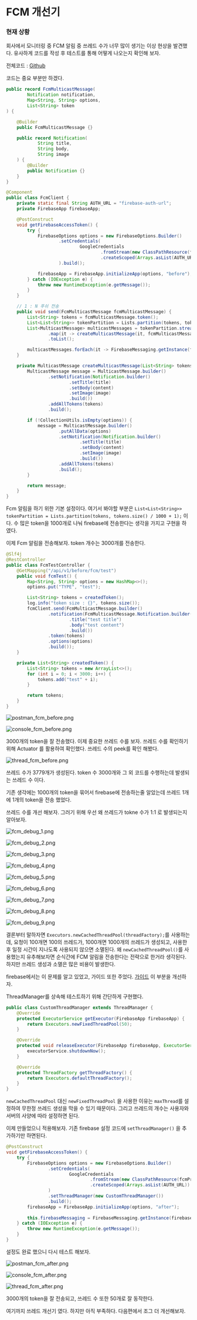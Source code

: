 # FCM 개선기

### 현재 상황
회사에서 모니터링 중 FCM 알림 중 쓰레드 수가 너무 많이 생기는 이상 현상을 발견했다. 유사하게 코드를 작성 후 테스트를 통해 어떻게 나오는지 확인해 보자.

전체코드 : <a href='https://github.com/zzangoobrother/study-project/tree/master/fcm-project/src/main/java/com/example' target='_blank' >Github</a>

코드는 중요 부분만 하겠다.

```java
public record FcmMulticastMessage(
        Notification notification,
        Map<String, String> options,
        List<String> token
) {

    @Builder
    public FcmMulticastMessage {}

    public record Notification(
            String title,
            String body,
            String image
    ) {
        @Builder
        public Notification {}
    }
}

@Component
public class FcmClient {
    private static final String AUTH_URL = "firebase-auth-url";
    private FirebaseApp firebaseApp;

    @PostConstruct
    void getFirebaseAccessToken() {
        try {
            FirebaseOptions options = new FirebaseOptions.Builder()
                    .setCredentials(
                            GoogleCredentials
                                    .fromStream(new ClassPathResource(fcmProperties.serviceAccountFile()).getInputStream())
                                    .createScoped(Arrays.asList(AUTH_URL))
                    ).build();

            firebaseApp = FirebaseApp.initializeApp(options, "before");
        } catch (IOException e) {
            throw new RuntimeException(e.getMessage());
        }
    }

    // 1 : N 푸쉬 전송
    public void send(FcmMulticastMessage fcmMulticastMessage) {
        List<String> tokens = fcmMulticastMessage.token();
        List<List<String>> tokenPartition = Lists.partition(tokens, tokens.size() / 1000 + 1);
        List<MulticastMessage> multicastMessages = tokenPartition.stream()
                .map(it -> createMulticastMessage(it, fcmMulticastMessage.notification().title(), fcmMulticastMessage.notification().body(), fcmMulticastMessage.notification().image(), fcmMulticastMessage.options()))
                .toList();

        multicastMessages.forEach(it -> FirebaseMessaging.getInstance(firebaseApp).sendEachForMulticastAsync(it));
    }

    private MulticastMessage createMulticastMessage(List<String> tokens, String title, String content, String image, Map<String, String> options) {
        MulticastMessage message = MulticastMessage.builder()
                .setNotification(Notification.builder()
                        .setTitle(title)
                        .setBody(content)
                        .setImage(image)
                        .build())
                .addAllTokens(tokens)
                .build();

        if (!CollectionUtils.isEmpty(options)) {
            message = MulticastMessage.builder()
                    .putAllData(options)
                    .setNotification(Notification.builder()
                            .setTitle(title)
                            .setBody(content)
                            .setImage(image)
                            .build())
                    .addAllTokens(tokens)
                    .build();
        }

        return message;
    }
}
```

Fcm 알림을 하기 위한 기본 설정이다. 여기서 봐야할 부분은 `List<List<String>> tokenPartition = Lists.partition(tokens, tokens.size() / 1000 + 1);` 이다.
수 많은 token을 1000개로 나눠 firebase에 전송한다는 생각을 가지고 구현을 하였다.

이제 Fcm 알림을 전송해보자. token 개수는 3000개를 전송한다.

```java
@Slf4j
@RestController
public class FcmTestController {
    @GetMapping("/api/v1/before/fcm/test")
    public void fcmTest() {
        Map<String, String> options = new HashMap<>();
        options.put("TYPE", "test");

        List<String> tokens = createdToken();
        log.info("token size : {}", tokens.size());
        fcmClient.send(FcmMulticastMessage.builder()
                .notification(FcmMulticastMessage.Notification.builder()
                        .title("test title")
                        .body("test content")
                        .build())
                .token(tokens)
                .options(options)
                .build());
    }

    private List<String> createdToken() {
        List<String> tokens = new ArrayList<>();
        for (int i = 0; i < 3000; i++) {
            tokens.add("test" + i);
        }

        return tokens;
    }
}
```

![postman_fcm_before.png](img/postman_fcm_before.png)

![console_fcm_before.png](img/console_fcm_before.png)

3000개의 token을 잘 전송했다. 이제 중요한 쓰레드 수를 보자. 쓰레드 수를 확인하기 위해 Actuator 를 활용하여 확인했다. 쓰레드 수의 peek를 확인 해봤다.

![thread_fcm_before.png](img/thread_fcm_before.png)

쓰레드 수가 3779개가 생성된다. token 수 3000개와 그 외 코드를 수행하는데 발생되는 쓰레드 수 이다.

기존 생각에는 1000개의 token을 묶어서 firebase에 전송하는줄 알았는데 쓰레드 1개에 1개의 token을 전송 했었다.

쓰레드 수를 개선 해보자. 그러기 위해 우선 왜 쓰레드가 tokne 수가 1:1 로 발생되는지 알아보자.

![fcm_debug_1.png](img/fcm_debug_1.png)

![fcm_debug_2.png](img/fcm_debug_2.png)

![fcm_debug_3.png](img/fcm_debug_3.png)

![fcm_debug_4.png](img/fcm_debug_4.png)

![fcm_debug_5.png](img/fcm_debug_5.png)

![fcm_debug_6.png](img/fcm_debug_6.png)

![fcm_debug_7.png](img/fcm_debug_7.png)

![fcm_debug_8.png](img/fcm_debug_8.png)

![fcm_debug_9.png](img/fcm_debug_9.png)

결론부터 말하자면 `Executors.newCachedThreadPool(threadFactory);`를 사용하는데, 요청이 100개면 100의 쓰레드가, 1000개면 1000개의 쓰레드가 생성되고, 사용한 후 일정 시간이 지나도록 사용되지 않으면 소멸된다.
왜 `newCachedThreadPool()`를 사용했는지 유추해보자면 순식간에 FCM 알림을 전송한다는 전략으로 한거라 생각된다. 하지만 쓰레드 생성과 소멸은 많은 비용이 발생한다.

firebase에서는 이 문제를 알고 있었고, 가이드 또한 주었다. <a href='https://firebase.google.com/docs/reference/admin/java/reference/com/google/firebase/ThreadManager' target='_blank' >가이드</a> 이 부분을 개선하자.

ThreadManager를 상속해 테스트하기 위해 간단하게 구현했다.

```java
public class CustomThreadManager extends ThreadManager {
    @Override
    protected ExecutorService getExecutor(FirebaseApp firebaseApp) {
        return Executors.newFixedThreadPool(50);
    }

    @Override
    protected void releaseExecutor(FirebaseApp firebaseApp, ExecutorService executorService) {
        executorService.shutdownNow();
    }

    @Override
    protected ThreadFactory getThreadFactory() {
        return Executors.defaultThreadFactory();
    }
}
```

`newCachedThreadPool` 대신 `newFixedThreadPool` 을 사용한 이유는 `maxThread`를 설정하여 무한정 쓰레드 생성을 막을 수 있기 때문이다.
그리고 쓰레드의 개수는 사용자와 서버의 사양에 따라 설정하면 된다.

이제 만들었으니 적용해보자. 기존 firebase 설정 코드에 `setThreadManager()` 을 추가하기만 하면된다.

```java
@PostConstruct
void getFirebaseAccessToken() {
    try {
        FirebaseOptions options = new FirebaseOptions.Builder()
                .setCredentials(
                        GoogleCredentials
                                .fromStream(new ClassPathResource(fcmProperties.serviceAccountFile()).getInputStream())
                                .createScoped(Arrays.asList(AUTH_URL))
                )
                .setThreadManager(new CustomThreadManager())
                .build();
        firebaseApp = FirebaseApp.initializeApp(options, "after");
        
        this.firebaseMessaging = FirebaseMessaging.getInstance(firebaseApp);
    } catch (IOException e) {
        throw new RuntimeException(e.getMessage());
    }
}
```

설정도 완료 했으니 다시 테스트 해보자.

![postman_fcm_after.png](img/postman_fcm_after.png)

![console_fcm_after.png](img/console_fcm_after.png)

![thread_fcm_after.png](img/thread_fcm_after.png)

3000개의 token을 잘 전송되고, 쓰레드 수 또한 50개로 잘 동작한다.

여기까지 쓰레드 개선기 였다. 하지만 아직 부족하다. 다음편에서 조그 더 개선해보자.
